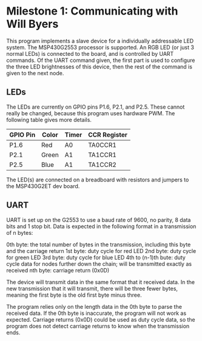 # Milestone 1: Communicating with Will Byers
This program implements a slave device for a individually addressable LED system. The MSP430G2553 processor is supported. An RGB LED (or just 3 normal LEDs) is connected to the board, and is controlled by UART commands. Of the UART command given, the first part is used to configure the three LED brightnesses of this device, then the rest of the command is given to the next node.

## LEDs
The LEDs are currently on GPIO pins P1.6, P2.1, and P2.5. These cannot really be changed, because this program uses hardware PWM. The following table gives more details.

GPIO Pin | Color | Timer | CCR Register
--- | --- | --- | ---
P1.6 | Red | A0 | TA0CCR1
P2.1 | Green | A1 | TA1CCR1
P2.5 | Blue | A1 | TA1CCR2

The LED(s) are connected on a breadboard with resistors and jumpers to the MSP430G2ET dev board.

## UART
UART is set up on the G2553 to use a baud rate of 9600, no parity, 8 data bits and 1 stop bit. Data is expected in the following format in a transmission of n bytes:

0th byte: the total number of bytes in the transmission, including this byte and the carriage return
1st byte: duty cycle for red LED
2nd byte: duty cycle for green LED
3rd byte: duty cycle for blue LED
4th to (n-1)th bute: duty cycle data for nodes further down the chain; will be transmitted exactly as received
nth byte: carriage return (0x0D)

The device will transmit data in the same format that it received data. In the new transmission that it will transmit, there will be three fewer bytes, meaning the first byte is the old first byte minus three.

The program relies only on the length data in the 0th byte to parse the received data. If the 0th byte is inaccurate, the program will not work as expected. Carriage returns (0x0D) could be used as duty cycle data, so the program does not detect carriage returns to know when the transmission ends.

